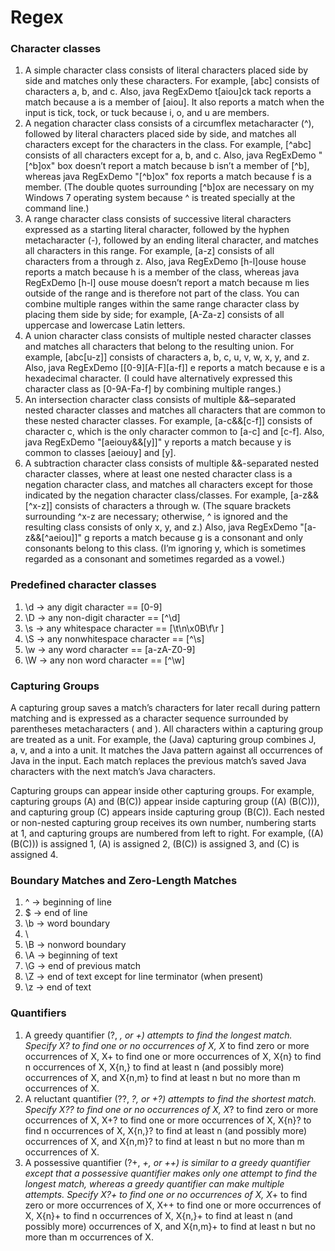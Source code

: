 # Regex

### Character classes
1. A simple character class consists of literal characters
   placed side by side and matches only these characters.
   For example, [abc] consists of characters a, b, and c.
   Also, java RegExDemo t[aiou]ck tack reports a match
   because a is a member of [aiou]. It also reports a
   match when the input is tick, tock, or tuck because i,
   o, and u are members.
2. A negation character class consists of a circumflex
   metacharacter (^), followed by literal characters placed
   side by side, and matches all characters except for
   the characters in the class. For example, [^abc]
   consists of all characters except for a, b, and c. Also,
   java RegExDemo "[^b]ox" box doesn’t report a match
   because b isn’t a member of [^b], whereas java
   RegExDemo "[^b]ox" fox reports a match because f is
   a member. (The double quotes surrounding [^b]ox are
   necessary on my Windows 7 operating system because
   ^ is treated specially at the command line.)
3. A range character class consists of successive literal
   characters expressed as a starting literal character,
   followed by the hyphen metacharacter (-), followed by
   an ending literal character, and matches all characters
   in this range. For example, [a-z] consists of all  
   characters from a through z. Also, java RegExDemo
   [h-l]ouse house reports a match because h is a
   member of the class, whereas java RegExDemo [h-l]
   ouse mouse doesn’t report a match because m lies
   outside of the range and is therefore not part of the
   class. You can combine multiple ranges within the same
   range character class by placing them side by side;
   for example, [A-Za-z] consists of all uppercase and
   lowercase Latin letters.
4. A union character class consists of multiple nested
   character classes and matches all characters that
   belong to the resulting union. For example, [abc[u-z]]
   consists of characters a, b, c, u, v, w, x, y, and z.
   Also, java RegExDemo [[0-9][A-F][a-f]] e reports a
   match because e is a hexadecimal character. (I could
   have alternatively expressed this character class as
   [0-9A-Fa-f] by combining multiple ranges.)
5. An intersection character class consists of multiple
   &&–separated nested character classes and matches all
   characters that are common to these nested character
   classes. For example, [a-c&&[c-f]] consists of
   character c, which is the only character common to
   [a-c] and [c-f]. Also, java RegExDemo "[aeiouy&&[y]]"
   y reports a match because y is common to classes
   [aeiouy] and [y].
6. A subtraction character class consists of multiple
   &&-separated nested character classes, where at least
   one nested character class is a negation character
   class, and matches all characters except for those
   indicated by the negation character class/classes.
   For example, [a-z&&[^x-z]] consists of characters a
   through w. (The square brackets surrounding ^x-z are
   necessary; otherwise, ^ is ignored and the resulting
   class consists of only x, y, and z.) Also, java RegExDemo
   "[a-z&&[^aeiou]]" g reports a match because g is a
   consonant and only consonants belong to this class.
   (I’m ignoring y, which is sometimes regarded as a
   consonant and sometimes regarded as a vowel.)

### Predefined character classes
1. \d -> any digit character == [0-9]
2. \D -> any non-digit character == [^\d]
3. \s -> any whitespace character == [\t\n\x0B\f\r ]
4. \S -> any nonwhitespace character == [^\s]
5. \w -> any word character == [a-zA-Z0-9]
6. \W -> any non word character == [^\w]


### Capturing Groups

A capturing group saves a match’s characters for later recall during pattern
matching and is expressed as a character sequence surrounded by
parentheses metacharacters ( and ). All characters within a capturing group
are treated as a unit. For example, the (Java) capturing group combines J,
a, v, and a into a unit. It matches the Java pattern against all occurrences
of Java in the input. Each match replaces the previous match’s saved Java
characters with the next match’s Java characters.

Capturing groups can appear inside other capturing groups. For example,
capturing groups (A) and (B(C)) appear inside capturing group ((A)
(B(C))), and capturing group (C) appears inside capturing group (B(C)).
Each nested or non-nested capturing group receives its own number,
numbering starts at 1, and capturing groups are numbered from left to
right. For example, ((A)(B(C))) is assigned 1, (A) is assigned 2, (B(C)) is
assigned 3, and (C) is assigned 4.

### Boundary Matches and Zero-Length Matches

1. ^    -> beginning of line
2. $    -> end of line
3. \b   -> word boundary
4. \
5. \B   -> nonword boundary
6. \A   -> beginning of text
7. \G   -> end of previous match
8. \Z   -> end of text except for line terminator (when present)
9. \z   -> end of text

### Quantifiers
1. A greedy quantifier (?, *, or +) attempts to find the
   longest match. Specify X? to find one or no occurrences
   of X, X* to find zero or more occurrences of X, X+ to
   find one or more occurrences of X, X{n} to find n
   occurrences of X, X{n,} to find at least n (and possibly
   more) occurrences of X, and X{n,m} to find at least n but
   no more than m occurrences of X.
2. A reluctant quantifier (??, *?, or +?) attempts to find
   the shortest match. Specify X?? to find one or no
   occurrences of X, X*? to find zero or more occurrences
   of X, X+? to find one or more occurrences of X, X{n}? to
   find n occurrences of X, X{n,}? to find at least n (and
   possibly more) occurrences of X, and X{n,m}? to find at
   least n but no more than m occurrences of X.
3. A possessive quantifier (?+, *+, or ++) is similar to a
   greedy quantifier except that a possessive quantifier
   makes only one attempt to find the longest match,
   whereas a greedy quantifier can make multiple
   attempts. Specify X?+ to find one or no occurrences
   of X, X*+ to find zero or more occurrences of X, X++
   to find one or more occurrences of X, X{n}+ to find n
   occurrences of X, X{n,}+ to find at least n (and possibly
   more) occurrences of X, and X{n,m}+ to find at least n
   but no more than m occurrences of X.

